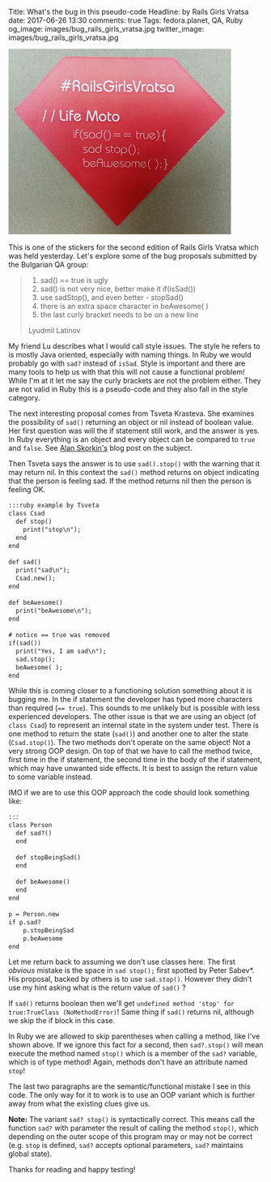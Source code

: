Title: What's the bug in this pseudo-code
Headline: by Rails Girls Vratsa
date: 2017-06-26 13:30
comments: true
Tags: fedora.planet, QA, Ruby
og_image: images/bug_rails_girls_vratsa.jpg
twitter_image: images/bug_rails_girls_vratsa.jpg

![Rails Girls Vratsa sticker](/images/bug_rails_girls_vratsa.jpg "Rails Girls Vratsa sticker")

This is one of the stickers for the second edition of Rails Girls Vratsa which
was held yesterday. Let's explore some of the bug proposals submitted by the Bulgarian QA group:

> 
> 1. sad() == true is ugly
> 2. sad() is not very nice, better make it if(isSad())
> 3. use sadStop(), and even better - stopSad()
> 4. there is an extra space character in beAwesome( )
> 5. the last curly bracket needs to be on a new line
> 
> Lyudmil Latinov

My friend Lu describes what I would call style issues. The style he refers to
is mostly Java oriented, especially with naming things. In Ruby we would probably
go with `sad?` instead of `isSad`. Style is important and there are many tools
to help us with that this will not cause a functional problem! While I'm at it let me say
the curly brackets are not the problem either. They are not valid in Ruby this is
a pseudo-code and they also fall in the style category.

The next interesting proposal comes from Tsveta Krasteva. She examines the possibility
of `sad()` returning an object or nil instead of boolean value. Her first question was
will the if statement still work, and the answer is yes. In Ruby everything is an object
and every object can be compared to `true` and `false`. See
[Alan Skorkin's](http://www.skorks.com/2009/09/true-false-and-nil-objects-in-ruby/) blog
post on the subject.

Then Tsveta says the answer is to use `sad().stop()` with the warning that it may return
nil. In this context the `sad()` method returns on object indicating that the person
is feeling sad. If the method returns nil then the person is feeling OK.

    :::ruby example by Tsveta
    class Csad
      def stop()
        print("stop\n");
      end
    end
    
    def sad()
      print("sad\n");
      Csad.new();
    end
    
    def beAwesome()
      print("beAwesome\n");
    end
    
    # notice == true was removed
    if(sad())
      print("Yes, I am sad\n");
      sad.stop();
      beAwesome( );
    end


While this is coming closer to a functioning solution something about it is bugging me.
In the if statement the developer has typed more characters than required (`== true`).
This sounds to me unlikely but is possible with less experienced developers.
The other issue is that we are using an object (of `class Csad`) to represent an internal
state in the system under test. There is one method to return the state (`sad()`) and
another one to alter the state (`Csad.stop()`). The two methods don't operate on
the same object! Not a very strong OOP design. On top of that we have to call the
method twice, first time in the if statement, the second time in the body of the
if statement, which may have unwanted side effects. It is best to assign the return
value to some variable instead.

IMO if we are to use this OOP approach the code should look something like:

    :::
    class Person
      def sad?()
      end
    
      def stopBeingSad()
      end
    
      def beAwesome()
      end
    end
    
    p = Person.new
    if p.sad?
        p.stopBeingSad
        p.beAwesome
    end


Let me return back to assuming we don't use classes here.
The first *obvious* mistake is the space in `sad stop();` first spotted by Peter Sabev*.
His proposal, backed by others is to use `sad.stop()`. However they
didn't use my hint asking what is the return value of `sad()` ?


If `sad()` returns boolean then we'll get
`undefined method 'stop' for true:TrueClass (NoMethodError)`!
Same thing if `sad()` returns nil, although we skip the if block in this case.

In Ruby we are allowed to skip parentheses when calling a method, like I've shown
above. If we ignore this fact for a second, then `sad?.stop()` will mean execute the
method named `stop()` which is a member of the `sad?` variable, which is of type method!
Again, methods don't have an attribute named `stop`!

The last two paragraphs are the semantic/functional mistake I see in this code. The only way
for it to work is to use an OOP variant which is further away from what the existing
clues give us.

**Note:** The variant `sad? stop()` is syntactically correct. This means call the function `sad?`
with parameter the result of calling the method `stop()`, which depending on the outer scope of this program may or may not
be correct (e.g. `stop` is defined, `sad?` accepts optional parameters, `sad?` maintains
global state).

Thanks for reading and happy testing!
